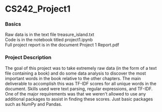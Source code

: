 # CS242_Project1

### Basics
Raw data is in the text file treasure_island.txt  
Code is in the notebook titled project1.ipynb  
Full project report is in the document Project 1 Report.pdf  

### Project Description
The goal of this project was to take extremely raw data (in the form of a text file containing a book) and do some data analysis to discover the most important words in the book relative to the other chapters. The main deliverable to accomplish this was TF-IDF scores for all unique words in the document. Skills used were text parsing, regular expressions, and TF-IDF. One of the major requirements was that we weren't allowed to use any additional packages to assist in finding these scores. Just basic packages such as NumPy and Pandas.
